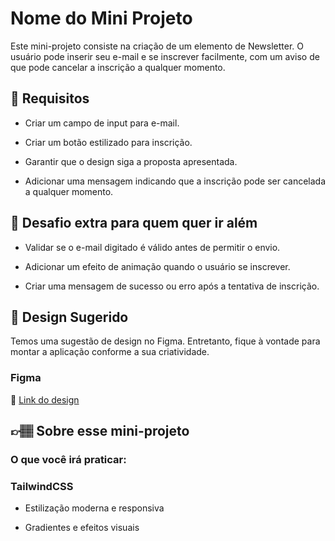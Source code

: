 # Nome do Mini Projeto

Este mini-projeto consiste na criação de um elemento de Newsletter. O usuário pode inserir seu e-mail e se inscrever facilmente, com um aviso de que pode cancelar a inscrição a qualquer momento.

## 🔨 Requisitos

- Criar um campo de input para e-mail.

- Criar um botão estilizado para inscrição.

- Garantir que o design siga a proposta apresentada.

- Adicionar uma mensagem indicando que a inscrição pode ser cancelada a qualquer momento.

## 🔨 Desafio extra para quem quer ir além

- Validar se o e-mail digitado é válido antes de permitir o envio.

- Adicionar um efeito de animação quando o usuário se inscrever.

- Criar uma mensagem de sucesso ou erro após a tentativa de inscrição.


## 🎨 Design Sugerido

Temos uma sugestão de design no Figma. Entretanto, fique à vontade para montar a aplicação conforme a sua criatividade.

### Figma

🔗 [Link do design](https://www.figma.com/community/file/1488998691130328965/mini-projeto-newsletter)

## 👉🏽 Sobre esse mini-projeto

### O que você irá praticar:

### TailwindCSS
- Estilização moderna e responsiva

- Gradientes e efeitos visuais
